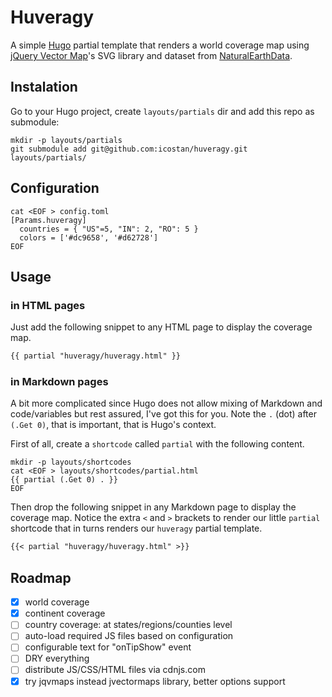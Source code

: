 # Huveragy

A simple [Hugo](https://gohugo.io/) partial template that renders a world coverage map using [jQuery Vector Map](https://github.com/10bestdesign/jqvmap/)'s SVG library and dataset from [NaturalEarthData](http://www.naturalearthdata.com/).

## Instalation

Go to your Hugo project, create `layouts/partials` dir and add this repo as submodule:

```shell
mkdir -p layouts/partials
git submodule add git@github.com:icostan/huveragy.git layouts/partials/
```
## Configuration

```shell
cat <EOF > config.toml
[Params.huveragy]
  countries = { "US"=5, "IN": 2, "RO": 5 }
  colors = ['#dc9658', '#d62728']
EOF
```
## Usage

### in HTML pages

Just add the following snippet to any HTML page to display the coverage map.

```html
{{ partial "huveragy/huveragy.html" }}
```

### in Markdown pages

A bit more complicated since Hugo does not allow mixing of Markdown and code/variables but rest assured, I've got this for you. Note the `.` (dot) after `(.Get 0)`, that is important, that is Hugo's context.

First of all, create a `shortcode` called `partial` with the following content.

```shell
mkdir -p layouts/shortcodes
cat <EOF > layouts/shortcodes/partial.html
{{ partial (.Get 0) . }}
EOF
```

Then drop the following snippet in any Markdown page to display the coverage map. Notice the extra `<` and `>` brackets to render our little `partial` shortcode that in turns renders our `huveragy` partial template.

```markdown
{{< partial "huveragy/huveragy.html" >}}
```

## Roadmap

- [X] world coverage
- [X] continent coverage
- [ ] country coverage: at states/regions/counties level
- [ ] auto-load required JS files based on configuration
- [ ] configurable text for "onTipShow" event
- [ ] DRY everything
- [ ] distribute JS/CSS/HTML files via cdnjs.com
- [X] try jqvmaps instead jvectormaps library, better options support
